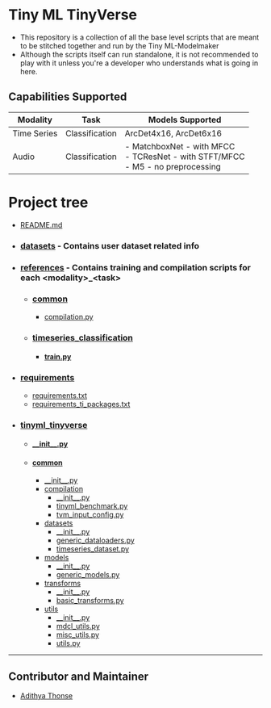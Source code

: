 # Tiny ML TinyVerse

- This repository is a collection of all the base level scripts that are meant to be stitched together and run by the Tiny ML-Modelmaker
- Although the scripts itself can run standalone, it is not recommended to play with it unless you're a developer who understands what is going in here.

## Capabilities Supported

| Modality    | Task           | Models Supported                                                                        |
|-------------|----------------|-----------------------------------------------------------------------------------------|
| Time Series | Classification | ArcDet4x16, ArcDet6x16                                                                  |
| Audio       | Classification | - MatchboxNet - with MFCC <br/>- TCResNet - with STFT/MFCC <br/>- M5 - no preprocessing |


 # Project tree
 *   [README.md](./README.md)
 * ###  [datasets](./datasets) - Contains user dataset related info 
 * ###  [references](tinyml_tinyverse/references) - Contains training and compilation scripts for each \<modality>_\<task>
   * ###  [common](tinyml_tinyverse/references/common)
     * [compilation.py](tinyml_tinyverse/references/common/compilation.py)
   * ###  [timeseries_classification](tinyml_tinyverse/references/timeseries_classification)
     * ####  [train.py](tinyml_tinyverse/references/timeseries_classification/train.py)
 * ###  [requirements](./requirements)
   *   [requirements.txt](./requirements/requirements.txt)
   * [requirements_ti_packages.txt](./requirements/requirements_ti_packages.txt)
 * ###  [tinyml_tinyverse](./tinyml_tinyverse)
   * ####  [\_\_init__.py](./tinyml_tinyverse/\_\_init__.py)
   * ####  [common](./tinyml_tinyverse/common)
     * [\_\_init__.py](./tinyml_tinyverse/common/\_\_init__.py)
     * [compilation](./tinyml_tinyverse/common/compilation)
       * [\_\_init__.py](./tinyml_tinyverse/common/compilation/\_\_init__.py)
       * [tinyml_benchmark.py](./tinyml_tinyverse/common/compilation/tinyml_benchmark.py)
       * [tvm_input_config.py](./tinyml_tinyverse/common/compilation/tvm_input_config.py)
     * [datasets](./tinyml_tinyverse/common/datasets)
       * [\_\_init__.py](./tinyml_tinyverse/common/datasets/\_\_init__.py)
       * [generic_dataloaders.py](./tinyml_tinyverse/common/datasets/generic_dataloaders.py)
       * [timeseries_dataset.py](./tinyml_tinyverse/common/datasets/timeseries_dataset.py)
     * [models](./tinyml_tinyverse/common/models)
       * [\_\_init__.py](./tinyml_tinyverse/common/models/\_\_init__.py)
       * [generic_models.py](./tinyml_tinyverse/common/models/generic_models.py)
     * [transforms](./tinyml_tinyverse/common/transforms)
       * [\_\_init__.py](./tinyml_tinyverse/common/transforms/\_\_init__.py)
       * [basic_transforms.py](./tinyml_tinyverse/common/transforms/basic_transforms.py)
     * [utils](./tinyml_tinyverse/common/utils)
       * [\_\_init__.py](./tinyml_tinyverse/common/utils/\_\_init__.py)
       * [mdcl_utils.py](./tinyml_tinyverse/common/utils/mdcl_utils.py)
       * [misc_utils.py](./tinyml_tinyverse/common/utils/misc_utils.py)
       * [utils.py](./tinyml_tinyverse/common/utils/utils.py)
    
---
## Contributor and Maintainer
- [Adithya Thonse](https://github.com/Adithya-Thonse)
